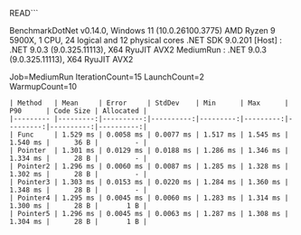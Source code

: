 READ```

BenchmarkDotNet v0.14.0, Windows 11 (10.0.26100.3775)
AMD Ryzen 9 5900X, 1 CPU, 24 logical and 12 physical cores
.NET SDK 9.0.201
  [Host]    : .NET 9.0.3 (9.0.325.11113), X64 RyuJIT AVX2
  MediumRun : .NET 9.0.3 (9.0.325.11113), X64 RyuJIT AVX2

Job=MediumRun  IterationCount=15  LaunchCount=2  
WarmupCount=10  

```
| Method   | Mean     | Error     | StdDev    | Min      | Max      | P90      | Code Size | Allocated |
|--------- |---------:|----------:|----------:|---------:|---------:|---------:|----------:|----------:|
| Func     | 1.529 ms | 0.0058 ms | 0.0077 ms | 1.517 ms | 1.545 ms | 1.540 ms |      36 B |         - |
| Pointer  | 1.301 ms | 0.0129 ms | 0.0188 ms | 1.286 ms | 1.346 ms | 1.334 ms |      28 B |         - |
| Pointer2 | 1.296 ms | 0.0060 ms | 0.0087 ms | 1.285 ms | 1.328 ms | 1.302 ms |      28 B |         - |
| Pointer3 | 1.303 ms | 0.0153 ms | 0.0220 ms | 1.284 ms | 1.360 ms | 1.348 ms |      28 B |         - |
| Pointer4 | 1.295 ms | 0.0045 ms | 0.0060 ms | 1.283 ms | 1.314 ms | 1.300 ms |      28 B |       1 B |
| Pointer5 | 1.296 ms | 0.0045 ms | 0.0063 ms | 1.287 ms | 1.308 ms | 1.304 ms |      28 B |       1 B |
